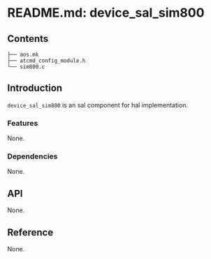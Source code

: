 # README.md: device_sal_sim800

## Contents

```shell
├── aos.mk
├── atcmd_config_module.h
└── sim800.c
```

## Introduction

`device_sal_sim800` is an sal component for hal implementation.


### Features

None.

### Dependencies

None.

## API

None.

## Reference

None.
